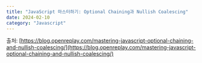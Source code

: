 ```yaml
---
title: "JavaScript 마스터하기: Optional Chaining과 Nullish Coalescing"
date: 2024-02-10
category: "Javascript"
---
```


출처: [https://blog.openreplay.com/mastering-javascript-optional-chaining-and-nullish-coalescing/](https://blog.openreplay.com/mastering-javascript-optional-chaining-and-nullish-coalescing/)
